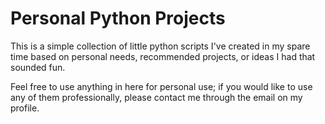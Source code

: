 # Personal Python Projects

This is a simple collection of little python scripts I've created in my spare time based on personal needs, recommended projects, or ideas I had that sounded fun.

Feel free to use anything in here for personal use; if you would like to use any of them professionally, please contact me through the email on my profile.